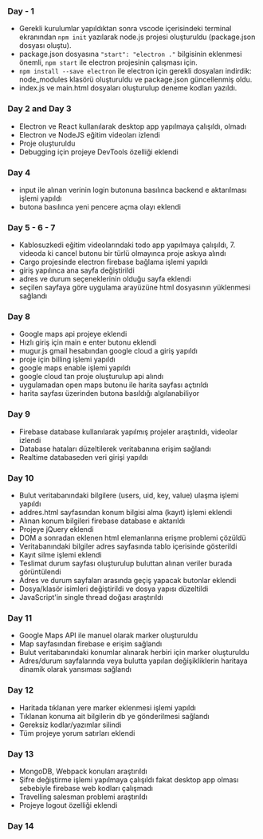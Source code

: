 ### Day - 1

  - Gerekli kurulumlar yapıldıktan sonra vscode içerisindeki terminal ekranından `npm init` yazılarak node.js projesi oluşturuldu (package.json dosyası oluştu).
  - package.json dosyasına `"start": "electron ."` bilgisinin eklenmesi önemli, `npm start` ile electron projesinin çalışması için.
  - `npm install --save electron` ile electron için gerekli dosyaları indirdik: node_modules klasörü oluşturuldu ve package.json güncellenmiş oldu.
  - index.js ve main.html dosyaları oluşturulup deneme kodları yazıldı.

### Day 2 and Day 3

  - Electron ve React kullanılarak desktop app yapılmaya çalışıldı, olmadı
  - Electron ve NodeJS eğitim videoları izlendi
  - Proje oluşturuldu
  - Debugging için projeye DevTools özelliği eklendi

### Day 4

  - input ile alınan verinin login butonuna basılınca backend e aktarılması işlemi yapıldı
  - butona basılınca yeni pencere açma olayı eklendi

### Day 5 - 6 - 7

  - Kablosuzkedi  eğitim videolarındaki todo app yapılmaya çalışıldı, 7. videoda ki cancel butonu bir türlü olmayınca proje askıya alındı
  - Cargo projesinde electron firebase bağlama işlemi yapıldı
  - giriş yapılınca ana sayfa değiştirildi
  - adres ve durum seçeneklerinin olduğu sayfa eklendi
  - seçilen sayfaya göre uygulama arayüzüne html dosyasının yüklenmesi sağlandı
 
### Day 8

  - Google maps api projeye eklendi
  - Hızlı giriş için main e enter butonu eklendi
  - mugur.js gmail hesabından google cloud a giriş yapıldı
  - proje için billing işlemi yapıldı
  - google maps enable işlemi yapıldı
  - google cloud tan proje oluşturulup api alındı
  - uygulamadan open maps butonu ile harita sayfası açtırıldı
  - harita sayfası üzerinden butona basıldığı algılanabiliyor

### Day 9

  - Firebase database kullanılarak yapılmış projeler araştırıldı, videolar izlendi
  - Database hataları düzeltilerek veritabanına erişim sağlandı
  - Realtime databaseden veri girişi yapıldı

### Day 10

  - Bulut veritabanındaki bilgilere (users, uid, key, value) ulaşma işlemi yapıldı
  - addres.html sayfasından konum bilgisi alma (kayıt)  işlemi eklendi
  - Alınan konum bilgileri firebase database e aktarıldı
  - Projeye jQuery eklendi
  - DOM a sonradan eklenen html elemanlarına erişme problemi çözüldü
  - Veritabanındaki bilgiler adres sayfasında tablo içerisinde gösterildi
  - Kayıt silme işlemi eklendi
  - Teslimat durum sayfası oluşturulup buluttan alınan veriler burada görüntülendi
  - Adres ve durum sayfaları arasında geçiş yapacak butonlar eklendi
  - Dosya/klasör isimleri değiştirildi ve dosya yapısı düzeltildi
  - JavaScript'in single thread doğası araştırıldı

### Day 11

  - Google Maps API ile manuel olarak marker oluşturuldu
  - Map sayfasından firebase e erişim sağlandı
  - Bulut veritabanındaki konumlar alınarak herbiri için marker oluşturuldu
  - Adres/durum sayfalarında veya bulutta yapılan değişikliklerin haritaya dinamik olarak yansıması sağlandı

### Day 12

  - Haritada tıklanan yere marker eklenmesi işlemi yapıldı
  - Tıklanan konuma ait bilgilerin db ye gönderilmesi sağlandı
  - Gereksiz kodlar/yazımlar silindi
  - Tüm projeye yorum satırları eklendi

### Day 13

  - MongoDB, Webpack konuları araştırıldı
  - Şifre değiştirme işlemi yapılmaya çalışıldı fakat desktop app olması sebebiyle firebase web kodları çalışmadı
  - Travelling salesman problemi araştırıldı
  - Projeye logout özelliği eklendi

### Day 14
